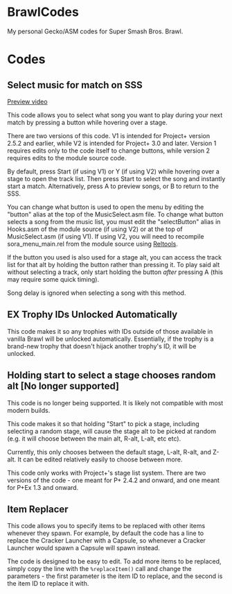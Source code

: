 # BrawlCodes
My personal Gecko/ASM codes for Super Smash Bros. Brawl.

# Codes

## Select music for match on SSS
[Preview video](https://youtu.be/u14dE9Y7ulA?si=5xMiXxSQ923qKUI_)

This code allows you to select what song you want to play during your next match by pressing a button while hovering over a stage.

There are two versions of this code. V1 is intended for Project+ version 2.5.2 and earlier, while V2 is intended for Project+ 3.0 and later. Version 1 requires edits only to the code itself to change buttons, while version 2 requires edits to the module source code.

By default, press Start (if using V1) or Y (if using V2) while hovering over a stage to open the track list. Then press Start to select the song and instantly start a match. Alternatively, press A to preview songs, or B to return to the SSS. 

You can change what button is used to open the menu by editing the "button" alias at the top of the MusicSelect.asm file. To change what button selects a song from the music list, you must edit the "selectButton" alias in Hooks.asm of the module source (if using V2) or  at the top of MusicSelect.asm (if using V1). If using V2, you will need to recompile sora_menu_main.rel from the module source using [Reltools](https://github.com/Sammi-Husky/reltools).

If the button you used is also used for a stage alt, you can access the track list for that alt by holding the button rather than pressing it. To play said alt without selecting a track, only start holding the button _after_ pressing A (this may require some quick timing).

Song delay is ignored when selecting a song with this method.

## EX Trophy IDs Unlocked Automatically
This code makes it so any trophies with IDs outside of those available in vanilla Brawl will be unlocked automatically. Essentially, if the trophy is a brand-new trophy that doesn't hijack another trophy's ID, it will be unlocked.

## Holding start to select a stage chooses random alt [No longer supported]
This code is no longer being supported. It is likely not compatible with most modern builds.

This code makes it so that holding "Start" to pick a stage, including selecting a random stage, will cause the stage alt to be picked at random (e.g. it will choose between the main alt, R-alt, L-alt, etc etc).

Currently, this only chooses between the default stage, L-alt, R-alt, and Z-alt. It can be edited relatively easily to choose between more.

This code only works with Project+'s stage list system. There are two versions of the code - one meant for P+ 2.4.2 and onward, and one meant for P+Ex 1.3 and onward.

## Item Replacer
This code allows you to specify items to be replaced with other items whenever they spawn. For example, by default the code has a line to replace the Cracker Launcher with a Capsule, so whenever a Cracker Launcher would spawn a Capsule will spawn instead.

The code is designed to be easy to edit. To add more items to be replaced, simply copy the line with the `%replaceItem()` call and change the parameters - the first parameter is the item ID to replace, and the second is the item ID to replace it with.
